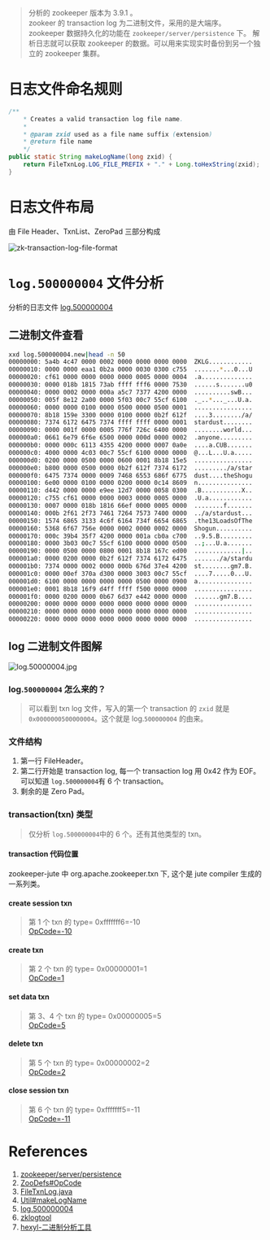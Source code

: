 
> 分析的 zookeeper 版本为 3.9.1 。    
> zookeer 的 transaction log 为二进制文件，采用的是大端序。  
> zookeeper 数据持久化的功能在  `zookeeper/server/persistence` 下。 
> 解析日志就可以获取 zookeeper 的数据。可以用来实现实时备份到另一个独立的 zookeeper 集群。

# 日志文件命名规则

```java
/**
    * Creates a valid transaction log file name.
    *
    * @param zxid used as a file name suffix (extension)
    * @return file name
    */
public static String makeLogName(long zxid) {
    return FileTxnLog.LOG_FILE_PREFIX + "." + Long.toHexString(zxid);
}
```

# 日志文件布局

由 File Header、TxnList、ZeroPad 三部分构成

![zk-transaction-log-file-format](https://raw.githubusercontent.com/stardustman/pictures/main/img/zookeeper-transaction-log-file-format.svg)

# `log.500000004` 文件分析

分析的日志文件 [log.500000004](https://raw.githubusercontent.com/stardustman/pictures/main/img/log.500000004)

## 二进制文件查看

```bash
xxd log.500000004.new|head -n 50
00000000: 5a4b 4c47 0000 0002 0000 0000 0000 0000  ZKLG............
00000010: 0000 0000 eaa1 0b2a 0000 0030 0300 c755  .......*...0...U
00000020: cf61 0000 0000 0000 0000 0005 0000 0004  .a..............
00000030: 0000 018b 1815 73ab ffff fff6 0000 7530  ......s.......u0
00000040: 0000 0002 0000 000a a5c7 7377 4200 0000  ..........swB...
00000050: 005f 8e12 2a00 0000 5f03 00c7 55cf 6100  ._..*..._...U.a.
00000060: 0000 0000 0100 0000 0500 0000 0500 0001  ................
00000070: 8b18 159e 3300 0000 0100 0000 0b2f 612f  ....3......../a/
00000080: 7374 6172 6475 7374 ffff ffff 0000 0001  stardust........
00000090: 0000 001f 0000 0005 776f 726c 6400 0000  ........world...
000000a0: 0661 6e79 6f6e 6500 0000 000d 0000 0002  .anyone.........
000000b0: 0000 000c 6113 4355 4200 0000 0007 0a0e  ....a.CUB.......
000000c0: 4000 0000 4c03 00c7 55cf 6100 0000 0000  @...L...U.a.....
000000d0: 0200 0000 0500 0000 0600 0001 8b18 15e5  ................
000000e0: b800 0000 0500 0000 0b2f 612f 7374 6172  ........./a/star
000000f0: 6475 7374 0000 0009 7468 6553 686f 6775  dust....theShogu
00000100: 6e00 0000 0100 0000 0200 0000 0c14 8609  n...............
00000110: d442 0000 0000 e9ee 12d7 0000 0058 0300  .B...........X..
00000120: c755 cf61 0000 0000 0003 0000 0005 0000  .U.a............
00000130: 0007 0000 018b 1816 66ef 0000 0005 0000  ........f.......
00000140: 000b 2f61 2f73 7461 7264 7573 7400 0000  ../a/stardust...
00000150: 1574 6865 3133 4c6f 6164 734f 6654 6865  .the13LoadsOfThe
00000160: 5368 6f67 756e 0000 0002 0000 0002 0000  Shogun..........
00000170: 000c 39b4 35f7 4200 0000 001a cb0a c700  ..9.5.B.........
00000180: 0000 3b03 00c7 55cf 6100 0000 0000 0500  ..;...U.a.......
00000190: 0000 0500 0000 0800 0001 8b18 167c ed00  .............|..
000001a0: 0000 0200 0000 0b2f 612f 7374 6172 6475  ......./a/stardu
000001b0: 7374 0000 0002 0000 000b 676d 37e4 4200  st........gm7.B.
000001c0: 0000 00ef 370a d300 0000 3003 00c7 55cf  ....7.....0...U.
000001d0: 6100 0000 0000 0000 0000 0500 0000 0900  a...............
000001e0: 0001 8b18 16f9 d4ff ffff f500 0000 0000  ................
000001f0: 0000 0200 0000 0b67 6d37 e442 0000 0000  .......gm7.B....
00000200: 0000 0000 0000 0000 0000 0000 0000 0000  ................
00000210: 0000 0000 0000 0000 0000 0000 0000 0000  ................
00000220: 0000 0000 0000 0000 0000 0000 0000 0000  ................

```
## log 二进制文件图解

![log.50000004.jpg](https://raw.githubusercontent.com/stardustman/pictures/main/img/zookeeper-log.500000004.jpg)

### log.`500000004` 怎么来的？

> 可以看到 txn log 文件，写入的第一个 transaction 的 `zxid` 就是 `0x0000000500000004`。这个就是 log.`500000004` 的由来。

### 文件结构

1. 第一行 FileHeader。
2. 第二行开始是 transaction log, 每一个 transaction log 用 0x42 作为 EOF。可以知道 `log.500000004`有 6 个 transaction。
3. 剩余的是 Zero Pad。

### transaction(txn) 类型

> 仅分析 `log.500000004`中的 6 个。还有其他类型的 txn。 

#### **transaction 代码位置**

zookeeper-jute 中 org.apache.zookeeper.txn 下, 这个是 jute compiler 生成的一系列类。

#### **create session txn**

>  第 1 个 txn 的 type= 0xfffffff6=-10  
> [OpCode=-10](https://github.com/apache/zookeeper/blob/release-3.9.1/zookeeper-server/src/main/java/org/apache/zookeeper/ZooDefs.java#L98)

#### **create txn**

>  第 2 个 txn 的 type= 0x00000001=1  
> [OpCode=1](https://github.com/apache/zookeeper/blob/release-3.9.1/zookeeper-server/src/main/java/org/apache/zookeeper/ZooDefs.java#L40)


#### **set data txn**

>  第 3、4 个 txn 的 type= 0x00000005=5  
> [OpCode=5](https://github.com/apache/zookeeper/blob/release-3.9.1/zookeeper-server/src/main/java/org/apache/zookeeper/ZooDefs.java#L40)


#### **delete txn**

>  第 5 个 txn 的 type= 0x00000002=2  
> [OpCode=2](https://github.com/apache/zookeeper/blob/release-3.9.1/zookeeper-server/src/main/java/org/apache/zookeeper/ZooDefs.java#L42)

#### **close session txn**

>  第 6 个 txn 的 type= 0xfffffff5=-11  
> [OpCode=-11](https://github.com/apache/zookeeper/blob/release-3.9.1/zookeeper-server/src/main/java/org/apache/zookeeper/ZooDefs.java#L100)





# References
1. [zookeeper/server/persistence](https://github.com/apache/zookeeper/tree/release-3.9.1/zookeeper-server/src/main/java/org/apache/zookeeper/server/persistence)
2. [ZooDefs#OpCode](https://github.com/apache/zookeeper/blob/release-3.9.1/zookeeper-server/src/main/java/org/apache/zookeeper/ZooDefs.java#L36)
3. [FileTxnLog.java](https://github.com/apache/zookeeper/blob/release-3.9.1/zookeeper-server/src/main/java/org/apache/zookeeper/server/persistence/FileTxnLog.java#L57)
4. [Util#makeLogName](https://github.com/apache/zookeeper/blob/release-3.9.1/zookeeper-server/src/main/java/org/apache/zookeeper/server/persistence/Util.java#L84)
5. [log.500000004](https://raw.githubusercontent.com/stardustman/pictures/main/img/log.500000004)
6. [zklogtool](https://github.com/alenca/zklogtool/tree/master/zklogtool)
7. [hexyl-二进制分析工具](https://github.com/sharkdp/hexyl/releases)




